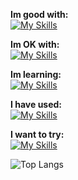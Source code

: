 **Im good with:** <br>
[![My Skills](https://skillicons.dev/icons?i=godot,py,svelte)](https://github.com/cyteon)

**Im OK with:** <br>
[![My Skills](https://skillicons.dev/icons?i=js,mongodb,react,tailwindcss,linux,vercel)](https://github.com/cyteon)

**Im learning:** <br>
[![My Skills](https://skillicons.dev/icons?i=cs,firebase,go,rust)](https://github.com/cyteon)

**I have used:** <br>
[![My Skills](https://skillicons.dev/icons?i=java)](https://github.com/cyteon)

**I want to try:** <br>
[![My Skills](https://skillicons.dev/icons?i=lua,bevy,pytorch,cpp,unreal)](https://github.com/cyteon)

![Top Langs](https://cyteon-github-readme-stats.vercel.app/api/top-langs/?username=cyteon&layout=donut-vertical&exclude_repo=github-readme-stats,forge-serverlogger&langs_count=8)

